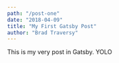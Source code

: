 ```yaml
---
path: "/post-one"
date: "2018-04-09"
title: "My First Gatsby Post"
author: "Brad Traversy"
---
```


This is my very post in Gatsby. YOLO